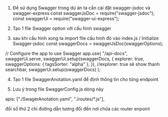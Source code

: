 1. Để sử dụng Swagger trong dự án ta cần cài đặt swagger-jsdoc và swagger-express
   const swaggerJsDoc = require("swagger-jsdoc");
   const swaggerUi = require("swagger-ui-express");

2. Tạo 1 file Swagger option với cấu hình swagger
3. sau khi cấu hình xong ta import file cấu hình đó vào index.js
   / Initialize Swagger-jsdoc
   const swaggerDocs = swaggerJsDoc(swaggerOptions);

// Configure the app to use Swagger
app.use(
"/api-docs",
swaggerUi.serve,
swaggerUi.setup(swaggerDocs, {
explorer: true,
swaggerOptions: { tagsSorter: "alpha" },
}), //explorer: true sẽ show thanh searchbar,
swaggerUi.setup(swaggerDocs)
);

4. Tạo 1 file SwaggerAnotation.yaml để định thông tin cho từng endpoint

5. Lưu ý trong file SwaggerConfig.js dòng này

apis: ["./SwagerAnotation.yaml", "./routes/*.js"],

đối số thứ 2 chỉ đường dẫn tương đối đến nơi chứa các router enpoint
